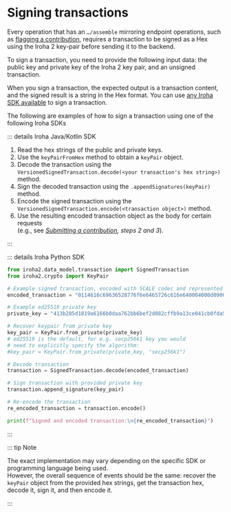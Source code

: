 # Signing transactions

Every operation that has an `…/assemble` mirroring endpoint operations, such as [flagging a contribution](flagging-a-contribution.md), requires a transaction to be signed as a Hex using the Iroha 2 key-pair before sending it to the backend.

To sign a transaction, you need to provide the following input data: the public key and private key of the Iroha 2 key pair, and an unsigned transaction.

When you sign a transaction, the expected output is a transaction content, and the signed result is a string in the Hex format. You can use [any Iroha SDK available](../index.md#what-is-iroha-2) to sign a transaction.

The following are examples of how to sign a transaction using one of the following Iroha SDKs

::: details Iroha Java/Kotlin SDK

1. Read the hex strings of the public and private keys.
2. Use the `keyPairFromHex` method to obtain a `keyPair` object.
3. Decode the transaction using the <br>`VersionedSignedTransaction.decode(<your transaction's hex string>)` method.
4. Sign the decoded transaction using the `.appendSignatures(keyPair)` method.
5. Encode the signed transaction using the <br>`VersionedSignedTransaction.encode(<transaction object>)` method.
6. Use the resulting encoded transaction object as the body for certain requests <br> (e.g., see _[Submitting a contribution](submitting-a-contribution.md), steps 2 and 3_).

:::

::: details Iroha Python SDK

```python
from iroha2.data_model.transaction import SignedTransaction
from iroha2.crypto import KeyPair

# Example signed transaction, encoded with SCALE codec and represented as hex string
encoded_transaction = "0114616c69636528776f6e6465726c616e640004000d09001468656c6c6f00002cde318c87010000a0860100000000000000041c65643235353139807233bfc89dcbd68c19fde6ce6158225298ec1131b6a130d1aeb454c1ab5183c00101bef276fc36ba638abd422e76fd0e6df319df1c3d336ab60d7276333b4010bb7d962d04b273d9caf91cb8509581c0b55e1cdee371c52863a8b4b62c67fbfc870f"

# Example ed25519 private key
private_key = "413b285d1819a6166b0daa762bb6bef2d082cffb9a13ce041cb0fda5e2f06dc37fbedb314a9b0c00caef967ac5cabb982ec45da828a0c58a9aafc854f32422ac"

# Recover keypair from private key
key_pair = KeyPair.from_private(private_key)
# ed25519 is the default, for e.g. secp256k1 key you would
# need to explicitly specify the algorithm:
#key_pair = KeyPair.from_private(private_key, "secp256k1")

# Decode transaction
transaction = SignedTransaction.decode(encoded_transaction)

# Sign transaction with provided private key
transaction.append_signature(key_pair)

# Re-encode the transaction
re_encoded_transaction = transaction.encode()

print(f"Signed and encoded transaction:\n{re_encoded_transaction}")
```

:::

::: tip Note

The exact implementation may vary depending on the specific SDK or programming language being used.<br>However, the overall sequence of events should be the same: recover the `keyPair` object from the provided hex strings, get the transaction hex, decode it, sign it, and then encode it.

:::
